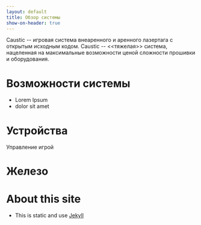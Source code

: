 ```yaml
---
layout: default
title: Обзор системы
show-on-header: true
---
```


Caustic -- игровая система внеаренного и аренного лазертага
с открытым исходным кодом. Caustic -- <<тяжелая>> система, нацеленная на
максимальные возможности ценой сложности прошивки и оборудования.

Возможности системы
===================
* Lorem Ipsum
* dolor sit amet

Устройства
==========

Управление игрой

Железо
======

About this site
===============
* This is static and use [Jekyll](https://github.com/jekyll/jekyll)
